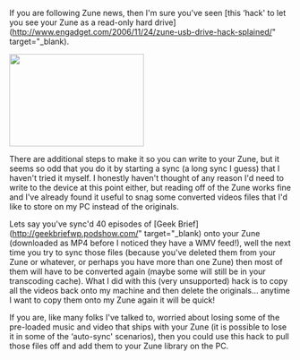 If you are following Zune news, then I'm sure you've seen [this &#8216;hack' to let you see your Zune as a read-only hard drive](http://www.engadget.com/2006/11/24/zune-usb-drive-hack-splained/" target="_blank).

 <img height="165" src="http://www.duncanmackenzie.net/images/DuncansZune.png" width="240" />

There are additional steps to make it so you can write to your Zune, but it seems so odd that you do it by starting a sync (a long sync I guess) that I haven't tried it myself. I honestly haven't thought of any reason I'd need to write to the device at this point either, but reading off of the Zune works fine and I've already found it useful to snag some converted videos files that I'd like to store on my PC instead of the originals.

Lets say you've sync'd 40 episodes of [Geek Brief](http://geekbriefwp.podshow.com/" target="_blank) onto your Zune (downloaded as MP4 before I noticed they have a WMV feed!), well the next time you try to sync those files (because you've deleted them from your Zune or whatever, or perhaps you have more than one Zune) then most of them will have to be converted again (maybe some will still be in your transcoding cache). What I did with this (very unsupported) hack is to copy all the videos back onto my machine and then delete the originals... anytime I want to copy them onto my Zune again it will be quick!

If you are, like many folks I've talked to, worried about losing some of the pre-loaded music and video that ships with your Zune (it is possible to lose it in some of the &#8216;auto-sync' scenarios), then you could use this hack to pull those files off and add them to your Zune library on the PC.